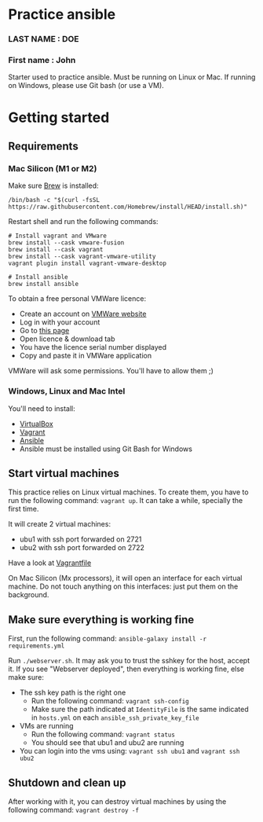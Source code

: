 # Practice ansible
### LAST NAME : DOE
### First name : John

Starter used to practice ansible. Must be running on Linux or Mac. If running on Windows, please use Git bash (or use a VM).

# Getting started

## Requirements
### Mac Silicon (M1 or M2)

Make sure [Brew](https://brew.sh/) is installed: 
```shell
/bin/bash -c "$(curl -fsSL https://raw.githubusercontent.com/Homebrew/install/HEAD/install.sh)"
```

Restart shell and run the following commands: 
```shell
# Install vagrant and VMware
brew install --cask vmware-fusion
brew install --cask vagrant
brew install --cask vagrant-vmware-utility
vagrant plugin install vagrant-vmware-desktop

# Install ansible
brew install ansible
```

To obtain a free personal VMWare licence:
* Create an account on [VMWare website](https://customerconnect.vmware.com/evalcenter?p=fusion-player-personal-13)
* Log in with your account
* Go to [this page](https://customerconnect.vmware.com/evalcenter?p=fusion-player-personal-13)
* Open licence & download tab
* You have the licence serial number displayed
* Copy and paste it in VMWare application

VMWare will ask some permissions. You'll have to allow them ;)

### Windows, Linux and Mac Intel

You'll need to install: 
* [VirtualBox](https://www.virtualbox.org/wiki/Downloads)
* [Vagrant](https://www.vagrantup.com/Downloads)
* [Ansible](https://docs.ansible.com/ansible/latest/installation_guide/intro_installation.html#installing-and-upgrading-ansible)
 * Ansible must be installed using Git Bash for Windows

## Start virtual machines

This practice relies on Linux virtual machines. To create them, you have to run the following command: `vagrant up`. It can take a while, specially the first time. 

It will create 2 virtual machines:
* ubu1 with ssh port forwarded on 2721
* ubu2 with ssh port forwarded on 2722

Have a look at [Vagrantfile](./Vagrantfile)

On Mac Silicon (Mx processors), it will open an interface for each virtual machine. Do not touch anything on this interfaces: just put them on the background.

## Make sure everything is working fine

First, run the following command: `ansible-galaxy install -r requirements.yml`

Run `./webserver.sh`. It may ask you to trust the sshkey for the host, accept it. 
If you see "Webserver deployed", then everything is working fine, else make sure:

* The ssh key path is the right one
  * Run the following command: `vagrant ssh-config`
  * Make sure the path indicated at `IdentityFile` is the same indicated in `hosts.yml` on each `ansible_ssh_private_key_file`
* VMs are running
  * Run the following command: `vagrant status`
  * You should see that ubu1 and ubu2 are running
* You can login into the vms using: `vagrant ssh ubu1` and `vagrant ssh ubu2`

## Shutdown and clean up

After working with it, you can destroy virtual machines by using the following command: `vagrant destroy -f`